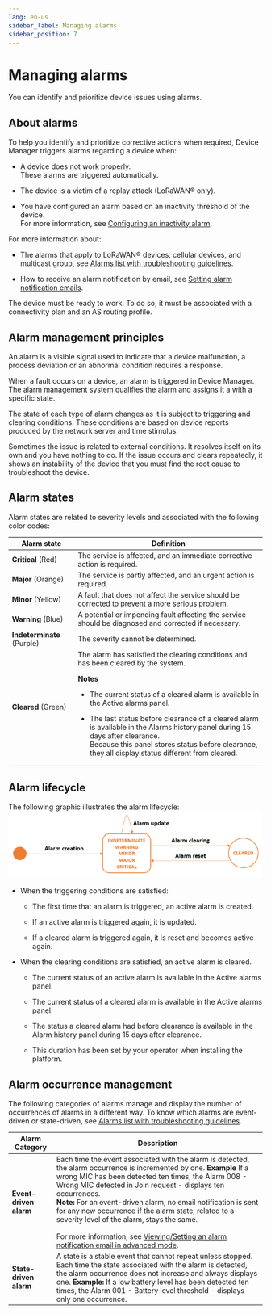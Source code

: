 ```yaml
---
lang: en-us
sidebar_label: Managing alarms
sidebar_position: 7
---
```


# Managing alarms

You can identify and prioritize device issues using alarms.

## About alarms

To help you identify and prioritize corrective actions when required,
Device Manager triggers alarms regarding a device when:

- A device does not work properly.  
  These alarms are triggered automatically.

- The device is a victim of a replay attack (LoRaWAN® only).

- You have configured an alarm based on an inactivity threshold of the
  device.  
  For more information, see [Configuring an inactivity
  alarm](configure-alarms.md#configuring-an-inactivity-alarm).

For more information about:

- The alarms that apply to LoRaWAN® devices, cellular devices, and
  multicast group, see [Alarms list with troubleshooting
  guidelines](troubleshoot-devices.md#alarms-list-with-troubleshooting-guidelines).

- How to receive an alarm notification by email, see [Setting alarm
  notification
  emails](../device-manager-settings.md#setting-alarm-notification-emails).

The device must be ready to work. To do so, it must be associated with a
connectivity plan and an AS routing profile.

## Alarm management principles

An alarm is a visible signal used to indicate that a device malfunction,
a process deviation or an abnormal condition requires a response.

When a fault occurs on a device, an alarm is triggered in Device
Manager. The alarm management system qualifies the alarm and assigns it
a with a specific state.

The state of each type of alarm changes as it is subject to triggering
and clearing conditions. These conditions are based on device reports
produced by the network server and time stimulus.

Sometimes the issue is related to external conditions. It resolves
itself on its own and you have nothing to do. If the issue occurs and
clears repeatedly, it shows an instability of the device that you must
find the root cause to troubleshoot the device.

## Alarm states

Alarm states are related to severity levels and associated with the
following color codes:

<table>
<thead>
<tr>
<th>Alarm state</th>
<th>Definition</th>
</tr>
</thead>
<tbody>
<tr>
<td><strong>Critical</strong> (Red)</td>
<td>The service is affected, and an immediate corrective action is
required.</td>
</tr>
<tr>
<td><strong>Major</strong> (Orange)</td>
<td>The service is partly affected, and an urgent action is
required.</td>
</tr>
<tr>
<td><strong>Minor</strong> (Yellow)</td>
<td>A fault that does not affect the service should be corrected to
prevent a more serious problem.</td>
</tr>
<tr>
<td><strong>Warning</strong> (Blue)</td>
<td>A potential or impending fault affecting the service should be
diagnosed and corrected if necessary.</td>
</tr>
<tr>
<td><strong>Indeterminate</strong> (Purple)</td>
<td>The severity cannot be determined.</td>
</tr>
<tr>
<td><strong>Cleared</strong> (Green)</td>
<td>The alarm has satisfied the clearing conditions and has been cleared
by the system.
<p><strong>Notes</strong></p>
<ul>
<li><p>The current status of a cleared alarm is available in the Active
alarms panel.</p></li>
<li><p>The last status before clearance of a cleared alarm is available
in the Alarms history panel during 15 days after clearance.<br />
Because this panel stores status before clearance, they all display
status different from cleared.</p></li>
</ul></td>
</tr>
</tbody>
</table>

## Alarm lifecycle

The following graphic illustrates the alarm lifecycle:
![](./_images/alarm-lifecycle.png)

- When the triggering conditions are satisfied:

  - The first time that an alarm is triggered, an active alarm is
    created.

  - If an active alarm is triggered again, it is updated.

  - If a cleared alarm is triggered again, it is reset and becomes
    active again.

- When the clearing conditions are satisfied, an active alarm is
  cleared.

  - The current status of an active alarm is available in the Active
    alarms panel.

  - The current status of a cleared alarm is available in the Active
    alarms panel.

  - The status a cleared alarm had before clearance is available in the
    Alarm history panel during 15 days after clearance.

  - This duration has been set by your operator when installing the
    platform.

## Alarm occurrence management

The following categories of alarms manage and display the number of
occurrences of alarms in a different way. To know which alarms are
event-driven or state-driven, see [Alarms list with troubleshooting
guidelines](troubleshoot-devices.md#alarms-list-with-troubleshooting-guidelines).

| Alarm Category | Description | 
| -- | -- |
| **Event-driven alarm** | Each time the event associated with the alarm is detected, the alarm occurrence is incremented by one. <strong>Example</strong> If a wrong MIC has been detected ten times, the Alarm 008 - Wrong MIC detected in Join request - displays ten occurrences.<br/>**Note:** For an event-driven alarm, no email notification is sent for any new occurrence if the alarm state, related to a severity level of the alarm, stays the same.<br/><br/>For more information, see [Viewing/Setting an alarm notification email in advanced mode](../device-manager-settings.md#viewing-setting-an-alarm-notification-email-in-advanced-mode). |
| **State-driven alarm**  | A state is a stable event that cannot repeat unless stopped. Each time the state associated with the alarm is detected, the alarm occurrence does not increase and always displays one. **Example:** If a low battery level has been detected ten times, the Alarm 001 - Battery level threshold - displays only one occurrence. |